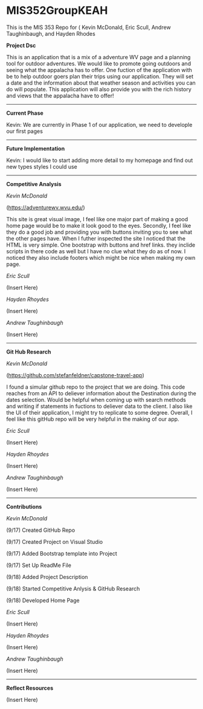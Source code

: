 # MIS352GroupKEAH
This is the MIS 353 Repo for ( Kevin McDonald, Eric Scull, Andrew Taughinbaugh, and Hayden Rhodes

**Project Dsc**

This is an application that is a mix of a adventure WV page and a planning tool for outdoor adventures. We would like to promote going outdoors and seeing what the appalacha has to offer. One fuction of the application with be to help outdoor goers plan their trips using our application. They will set a date and the information about that weather season and activities you can do will populate. This application will also provide you with the rich history and views that the appalacha have to offer!

*******************************************************************************************************************************************************************

**Current Phase**

Kevin: We are currently in Phase 1 of our application, we need to develople our first pages

*******************************************************************************************************************************************************************

**Future Implementation**

Kevin: I would like to start adding more detail to my homepage and find out new types styles I could use

*******************************************************************************************************************************************************************


**Competitive Analysis**

*Kevin McDonald*

(https://adventurewv.wvu.edu/)

This site is great visual image, I feel like one major part of making a good home page would be to make it look good to the eyes. Secondly, I feel like they do a good job and providing you with buttons inviting you to see what the other pages have. When I futher inspected the site I noticed that the HTML is very simple. One bootstrap with buttons and href links. they inclide scripts in there code as well but I have no clue what they do as of now. I noticed they also include footers which might be nice when making my own page.

*Eric Scull*

(Insert Here)

*Hayden Rhoydes*

(Insert Here)

*Andrew Taughinbaugh*

(Insert Here)


*******************************************************************************************************************************************************************

**Git Hub Research**

*Kevin McDonald*

(https://github.com/stefanfeldner/capstone-travel-app)

I found a simular github repo to the project that we are doing. This code reaches from an API to deliever information about the Destination during the dates selection. Would be helpful when coming up with search methods and writing if statements in fuctions to deliever data to the client. I also like the UI of their application, I might try to replicate to some degree. Overall, I feel like this gitHub repo will be very helpful in the making of our app.

*Eric Scull*

(Insert Here)

*Hayden Rhoydes*

(Insert Here)

*Andrew Taughinbaugh*

(Insert Here)


*******************************************************************************************************************************************************************

**Contributions**

*Kevin McDonald*

(9/17) Created GitHub Repo

(9/17) Created Project on Visual Studio 

(9/17) Added Bootstrap template into Project 

(9/17) Set Up ReadMe File

(9/18) Added Project Description

(9/18) Started Competitive Anlysis & GitHub Research

(9/18) Developed Home Page

*Eric Scull*

(Insert Here)


*Hayden Rhoydes*

(Insert Here)


*Andrew Taughinbaugh*

(Insert Here)


*******************************************************************************************************************************************************************

**Reflect Resources**

(Insert Here)
